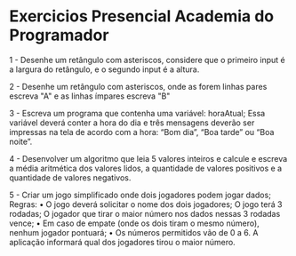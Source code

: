 # Exercicios Presencial Academia do Programador

1 - Desenhe um retângulo com asteriscos, considere que o primeiro input é a
largura do retângulo, e o segundo input é a altura.

2 - Desenhe um retângulo com asteriscos, onde as forem linhas pares escreva
"A" e as linhas ímpares escreva "B"

3 - Escreva um programa que contenha uma variável: horaAtual;
Essa variável deverá conter a hora do dia e três mensagens deverão ser
impressas na tela de acordo com a hora:
“Bom dia”, “Boa tarde” ou “Boa noite”.

4 - Desenvolver um algoritmo que leia 5 valores inteiros e calcule e escreva a
média aritmética dos valores lidos, a quantidade de valores positivos e a
quantidade de valores negativos.

5 - Criar um jogo simplificado onde dois jogadores podem jogar dados;
Regras:
• O jogo deverá solicitar o nome dos dois jogadores;
O jogo terá 3 rodadas;
O jogador que tirar o maior número nos dados nessas 3 rodadas vence;
• Em caso de empate (onde os dois tiram o mesmo número), nenhum
jogador pontuará;
• Os números permitidos vão de 0 a 6.
A aplicação informará qual dos jogadores tirou o maior número.
